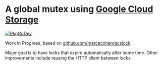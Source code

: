 # A global mutex using [Google Cloud Storage](https://cloud.google.com/storage)

[![PkgGoDev](https://pkg.go.dev/badge/image)](https://pkg.go.dev/github.com/ncruces/go-gcp/gmutex)

Work in Progress, based on [github.com/marcacohen/gcslock](https://github.com/marcacohen/gcslock).

Major goal is to have locks that expire automatically after some time.
Other improvements include reusing the HTTP client between locks.
